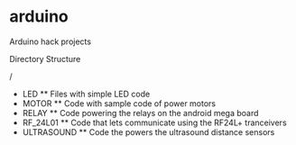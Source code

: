 # arduino
Arduino hack projects

Directory Structure

/
- LED
  ** Files with simple LED code
- MOTOR
  ** Code with sample code of power motors
- RELAY
  ** Code powering the relays on the android mega board
- RF_24L01
  ** Code that lets communicate using the RF24L+ tranceivers
- ULTRASOUND
  ** Code the powers the ultrasound distance sensors
